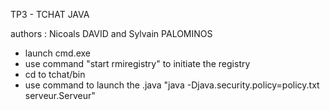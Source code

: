 TP3 - TCHAT JAVA

authors : Nicoals DAVID and Sylvain PALOMINOS


- launch cmd.exe
- use command "start rmiregistry" to initiate the registry
- cd to tchat/bin
- use command to launch the .java "java -Djava.security.policy=policy.txt serveur.Serveur"